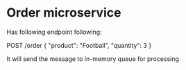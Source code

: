 # Order microservice

Has following endpoint following:

POST /order
{
    "product": "Football",
    "quantity": 3
}

It will send the message to in-memory queue for processing




